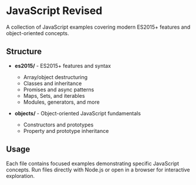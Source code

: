# JavaScript Revised

A collection of JavaScript examples covering modern ES2015+ features and object-oriented concepts.

## Structure

- **es2015/** - ES2015+ features and syntax
  - Array/object destructuring
  - Classes and inheritance
  - Promises and async patterns
  - Maps, Sets, and iterables
  - Modules, generators, and more

- **objects/** - Object-oriented JavaScript fundamentals
  - Constructors and prototypes
  - Property and prototype inheritance

## Usage

Each file contains focused examples demonstrating specific JavaScript concepts. Run files directly with Node.js or open in a browser for interactive exploration.
